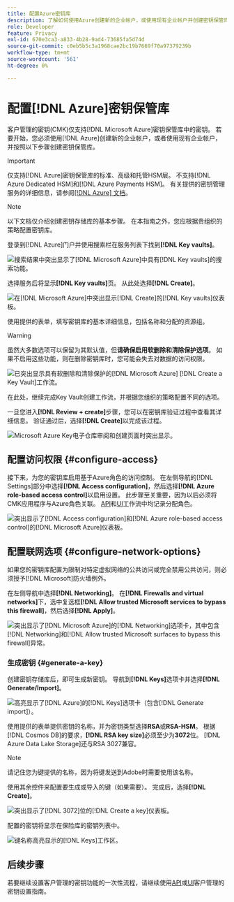 ```yaml
---
title: 配置Azure密钥库
description: 了解如何使用Azure创建新的企业帐户，或使用现有企业帐户并创建密钥保管库。
role: Developer
feature: Privacy
exl-id: 670e3ca3-a833-4b28-9ad4-73685fa5d74d
source-git-commit: c0eb5b5c3a1968cae2bc19b7669f70a97379239b
workflow-type: tm+mt
source-wordcount: '561'
ht-degree: 0%

---
```


# 配置[!DNL Azure]密钥保管库

客户管理的密钥(CMK)仅支持[!DNL Microsoft Azure]密钥保管库中的密钥。 若要开始，您必须使用[!DNL Azure]创建新的企业帐户，或者使用现有企业帐户，并按照以下步骤创建密钥保管库。

>[!IMPORTANT]
>
>仅支持[!DNL Azure]密钥保管库的标准、高级和托管HSM层。 不支持[!DNL Azure Dedicated HSM]和[!DNL Azure Payments HSM]。 有关提供的密钥管理服务的详细信息，请参阅[[!DNL Azure] 文档](https://learn.microsoft.com/en-us/azure/security/fundamentals/key-management#azure-key-management-services)。

>[!NOTE]
>
>以下文档仅介绍创建密钥存储库的基本步骤。 在本指南之外，您应根据贵组织的策略配置密钥库。

登录到[!DNL Azure]门户并使用搜索栏在服务列表下找到&#x200B;**[!DNL Key vaults]**。

![搜索结果中突出显示了[!DNL Microsoft Azure]中具有[!DNL Key vaults]的搜索功能。](../../images/governance-privacy-security/customer-managed-keys/access-key-vaults.png)

选择服务后将显示&#x200B;**[!DNL Key vaults]**&#x200B;页。 从此处选择&#x200B;**[!DNL Create]**。

![在[!DNL Microsoft Azure]中突出显示[!DNL Create]的[!DNL Key vaults]仪表板。](../../images/governance-privacy-security/customer-managed-keys/create-key-vault.png)

使用提供的表单，填写密钥库的基本详细信息，包括名称和分配的资源组。

>[!WARNING]
>
>虽然大多数选项可以保留为其默认值，但&#x200B;**请确保启用软删除和清除保护选项**。 如果不启用这些功能，则在删除密钥库时，您可能会失去对数据的访问权限。
>
>![已突出显示具有软删除和清除保护的[!DNL Microsoft Azure] [!DNL Create a Key Vault]工作流。](../../images/governance-privacy-security/customer-managed-keys/basic-config.png)

在此处，继续完成Key Vault创建工作流，并根据您组织的策略配置不同的选项。

一旦您进入&#x200B;**[!DNL Review + create]**&#x200B;步骤，您可以在密钥库验证过程中查看其详细信息。 验证通过后，选择&#x200B;**[!DNL Create]**&#x200B;以完成该过程。

![Microsoft Azure Key电子仓库审阅和创建页面时突出显示。](../../images/governance-privacy-security/customer-managed-keys/finish-creation.png)

## 配置访问权限 {#configure-access}

接下来，为您的密钥库启用基于Azure角色的访问控制。 在左侧导航的[!DNL Settings]部分中选择&#x200B;**[!DNL Access configuration]**，然后选择&#x200B;**[!DNL Azure role-based access control]**&#x200B;以启用设置。 此步骤至关重要，因为以后必须将CMK应用程序与Azure角色关联。 [API](./api-set-up.md#assign-to-role)和[UI](./ui-set-up.md#assign-to-role)工作流中均记录分配角色。

![突出显示了[!DNL Access configuration]和[!DNL Azure role-based access control]的[!DNL Microsoft Azure]仪表板。](../../images/governance-privacy-security/customer-managed-keys/access-configuration.png)

## 配置联网选项 {#configure-network-options}

如果您的密钥库配置为限制对特定虚拟网络的公共访问或完全禁用公共访问，则必须授予[!DNL Microsoft]防火墙例外。

在左侧导航中选择&#x200B;**[!DNL Networking]**。 在&#x200B;**[!DNL Firewalls and virtual networks]**&#x200B;下，选中复选框&#x200B;**[!DNL Allow trusted Microsoft services to bypass this firewall]**，然后选择&#x200B;**[!DNL Apply]**。

![突出显示了[!DNL Microsoft Azure]的[!DNL Networking]选项卡，其中包含[!DNL Networking]和[!DNL Allow trusted Microsoft surfaces to bypass this firewall]异常。](../../images/governance-privacy-security/customer-managed-keys/networking.png)

### 生成密钥 {#generate-a-key}

创建密钥存储库后，即可生成新密钥。 导航到&#x200B;**[!DNL Keys]**&#x200B;选项卡并选择&#x200B;**[!DNL Generate/Import]**。

![高亮显示了[!DNL Azure]的[!DNL Keys]选项卡（包含[!DNL Generate import]）。](../../images/governance-privacy-security/customer-managed-keys/view-keys.png)

使用提供的表单提供密钥的名称，并为密钥类型选择&#x200B;**RSA**&#x200B;或&#x200B;**RSA-HSM**。 根据[!DNL Cosmos DB]的要求，**[!DNL RSA key size]**&#x200B;必须至少为&#x200B;**3072**&#x200B;位。 [!DNL Azure Data Lake Storage]还与RSA 3027兼容。

>[!NOTE]
>
>请记住您为键提供的名称，因为将键发送到Adobe时需要使用该名称。

使用其余控件来配置要生成或导入的键（如果需要）。 完成后，选择&#x200B;**[!DNL Create]**。

![突出显示了[!DNL 3072]位的[!DNL Create a key]仪表板。](../../images/governance-privacy-security/customer-managed-keys/configure-key.png)

配置的密钥将显示在保险库的密钥列表中。

![键名称高亮显示的[!DNL Keys]工作区。](../../images/governance-privacy-security/customer-managed-keys/key-added.png)

## 后续步骤

若要继续设置客户管理的密钥功能的一次性流程，请继续使用[API](./api-set-up.md)或[UI](./ui-set-up.md)客户管理的密钥设置指南。
